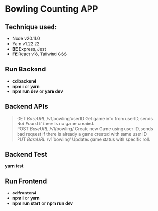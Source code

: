# Bowling Counting APP

## Technique used:

*   Node v20.11.0
*   Yarn v1.22.22
*   **BE** Express, Jest
*   **FE** React v18, Tailwind CSS

## Run Backend

*   **cd backend**
*   **npm i** or **yarn**
*   **npm run dev** or **yarn dev**

## Backend APIs

> GET _BaseURL_ /v1/bowling/userID Get game info from userID, sends Not Found if there is no game created.  
> POST _BaseURL_ /v1/bowling/ Create new Game using user ID, sends bad request if there is already a game created with same user ID  
> PUT _BaseURL_ /v1/bowling/ Updates game status with specific roll.

## Backend Test

**yarn test**

## Run Frontend
* **cd frontend**
* **npm i** or **yarn**
* **npm run start** or **npm run dev**
